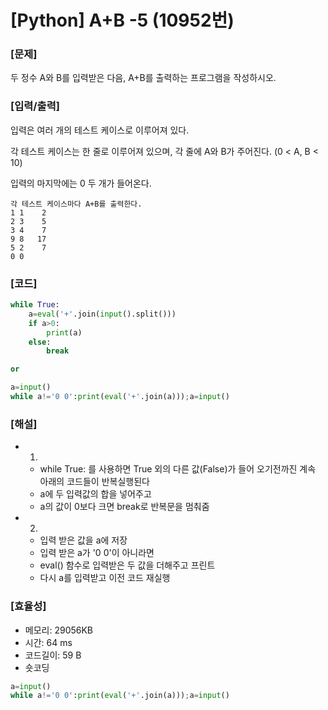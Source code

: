 # [Python] A+B -5 (10952번)

### [문제]

두 정수 A와 B를 입력받은 다음, A+B를 출력하는 프로그램을 작성하시오.

### [입력/출력]

입력은 여러 개의 테스트 케이스로 이루어져 있다.

각 테스트 케이스는 한 줄로 이루어져 있으며, 각 줄에 A와 B가 주어진다. (0 < A, B < 10)

입력의 마지막에는 0 두 개가 들어온다.

```
각 테스트 케이스마다 A+B를 출력한다.
1 1    2
2 3    5
3 4    7
9 8   17
5 2    7
0 0
```

### [코드]

```python
while True:
    a=eval('+'.join(input().split()))
    if a>0:
        print(a)
    else:
        break

or

a=input()
while a!='0 0':print(eval('+'.join(a)));a=input()
```

### [해설]

- 1.
    - while True: 를 사용하면 True 외의 다른 값(False)가 들어 오기전까진 계속 아래의 코드들이 반복실행된다
    - a에 두 입력값의 합을 넣어주고
    - a의 값이 0보다 크면 break로 반복문을 멈춰줌
- 2.
    - 입력 받은 값을 a에 저장
    - 입력 받은 a가 '0 0'이 아니라면
    - eval() 함수로 입력받은 두 값을 더해주고 프린트
    - 다시 a를 입력받고 이전 코드 재실행

### [효율성]

- 메모리: 29056KB
- 시간: 64 ms
- 코드길이: 59 B
- 숏코딩

```python
a=input()
while a!='0 0':print(eval('+'.join(a)));a=input()
```